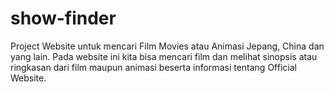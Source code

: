 # show-finder
Project Website untuk mencari Film Movies atau Animasi Jepang, China dan yang lain. Pada website ini kita bisa mencari film dan melihat sinopsis atau ringkasan dari film maupun animasi beserta informasi tentang Official Website.
